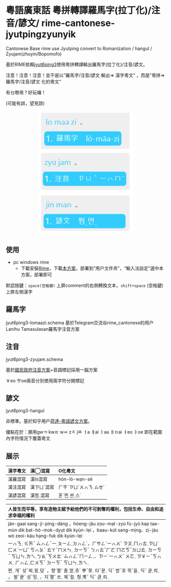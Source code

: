 # 粵語廣東話 粵拼轉譯羅馬字(拉丁化)/注音/諺文/ rime-cantonese-jyutpingzyunyik
Cantonese Base rime use Jyutping convert to Romanization / hangul / Zyujam(zhuyin/Bopomofo)

基於RIME依賴[jyut6ping3](https://github.com/rime/rime-cantonese)使用粵拼轉譯輸出羅馬字(拉丁化)/注音/諺文。

注意！注意！注意！並不是以”羅馬字/注音/諺文 輸出=> 漢字粵文“ ，而是”粵拼=>羅馬字/注音/諺文 化的粵文“

有乜嘢用？好玩囉！

(可能有誤，望見諒)

<p align="center">
<img src="https://github.com/yuOpghH/rime-cantonese-jyutpingzyunyik/blob/main/test1.jpg"  style="width:300px;"/>
</p>

 ## 使用

 - pc windows rime
   - 下載安裝[Rime](https://rime.im/)，下載[本方案](https://github.com/yuOpghH/rime-cantonese-jyutpingzyunyik/releases/tag/1.0)，部署到“用户文件夾”，“輸入法設定”選中本方案，部署即可

默認按鍵：`space(空格鍵)` 上屏comment的右側轉換文本，`shift+space` (空格鍵)上屏左側漢字

## 羅馬字

jyut6ping3-lomaazi.schema 基於Telegram交流谷rime_cantonese的用户Lanihu Tamasulasan羅馬字注音方案

## 注音

jyut6ping3-zyujam.schema

基於[國民政府注音方案](https://zh.wikipedia.org/zh-hk/%E7%B2%B5%E8%AA%9E%E6%B3%A8%E9%9F%B3%E7%AC%A6%E8%99%9F)+音調標記採用一腦方案

￥eo  サoe兩音分別使用兩字符分開標記

## 諺文

jyut6ping3-hangul

非標準。基於知乎用户[荷達-粵語諺文方案](https://www.zhihu.com/question/27563380/answer/123653538)。

優點在於：挪用gwㄲ kwㄸ  wㅆ zㅈ jㅉ ㅓa ㅔai ㅏaa ㅐㅁai ㅕeo ㅑoe  即在範圍內字符情況下覆蓋粵文

## 展示


| 漢字粵文 | 漢◯混寫 | O化粵文 | 
| :------- | :------ | :------- | 
| 漢羅混寫 | 漢lò混寫 | hón-lò-wạn-sẻ
| 漢注混寫 | 漢ㄗㄩˋ混寫 | ㄏ干ˋㄗㄩˋㄨㇵㄋˎㄙㄝˊ
| 漢諺混寫 | 漢찜ˎ混寫 | 혼ˋ찐ˎ썬ˎ스ˊ

| 人皆生而平等，享有造物主賦予給他們的不可剝奪的權利，包括生命、自由和追求幸福的權利 
| :------- | 
| jàn-gaai sang-jì-pìng-dảng ，hỏeng-jãu zọu-mạt-zyủ fú-jyũ kap taa-mùn dik bat-hỏ-mok-dyụt dik kyùn-lẹi ，baau-kút sang-mịng、zị-jàu wò zeoi-kàu hạng-fuk dik kyùn-lẹi 
| 一ㇵㄋˏ ㄍㄞˉ ㄙㇵㄥˉ一ˏㄆㄧㄥˏㄉㇵㄥˊ，ㄏサㄥˊ一ㇵㄨ˘ ㄗㄡˎㄇㇵㄊˎㄗㄩˊ ㄈㄨˋ一ㄩ˘ ㄎㇵㄆˉ ㄊㄚˉㄇㄨㄣˏ ㄉㄧㄎˉ ㄅㇵㄊˉㄏㄛˊㄇㄛㄎˉㄉㄩㄊˎ ㄉㄧㄎˉ ㄎㄩㄣˏㄌㄟˎㄅㄠˉㄎㄨㄊˋ ㄙㇵㄥˉㄇㄧㄥˎ、ㄗㄧˊ一ㇵㄨ˘ ㄨㄛˏ ㄗ￥ㄧˉㄎㇵㄨˏ ㄏㇵㄥˎㄈㄨㄎˉ ㄉㄧㄎˉ ㄎㄩㄣˏㄌㄟˎ 
| 쩐ˏ 개ˉ 성ˉ찌ˏ핑ˏ덩ˊ ，향ˊ쩔˘ 졸ˎ먿ˎ쥬ˊ 뿌ˉ쮸ˎ 타ˉ문ˏ 딕ˉ 벋ˉ호ˊ목ˉ듇ˎ 딕ˉ 큔ˏ릐ˎ ， 발ˉ쿧ˋ 성ˉ밍ˎ 、지ˊ쩔˘ 쏘ˏ 졔ˉ컬ˏ 헝ˎ뿍ˉ 딕ˉ 큔ˏ릐ˎ

